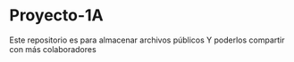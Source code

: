 # Proyecto-1A
Este repositorio es para almacenar archivos públicos
Y poderlos compartir con más colaboradores
